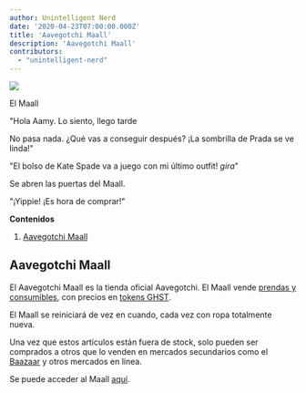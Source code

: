 ```yaml
---
author: Unintelligent Nerd
date: '2020-04-23T07:00:00.000Z'
title: 'Aavegotchi Maall'
description: 'Aavegotchi Maall'
contributors:
  - "unintelligent-nerd"
---
```


<div class="headerImageContainer">
<img class="headerImage" src="/maall/maall.png">
<p class="headerImageText">El Maall</p>
</div>

"Hola Aamy. Lo siento, llego tarde

No pasa nada. ¿Qué vas a conseguir después? ¡La sombrilla de Prada se ve linda!"

"El bolso de Kate Spade va a juego con mi último outfit! *gira*"

Se abren las puertas del Maall.

"¡Yippie! ¡Es hora de comprar!"

<div class="contentsBox">

**Contenidos**

<ol>
<li><a href=#aavegotchi-maall>Aavegotchi Maall</a></li>
</ol>

</div>

## Aavegotchi Maall

El Aavegotchi Maall es la tienda oficial Aavegotchi. El Maall vende [prendas y consumibles](/wearables), con precios en [tokens GHST](/ghst).

El Maall se reiniciará de vez en cuando, cada vez con ropa totalmente nueva.

Una vez que estos artículos están fuera de stock, solo pueden ser comprados a otros que lo venden en mercados secundarios como el [Baazaar](/baazaar) y otros mercados en línea.

Se puede acceder al Maall [aquí](https://aavegotchi.com/shop).